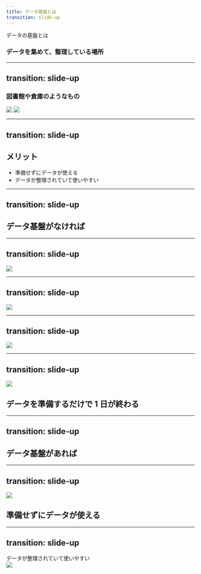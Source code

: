 ```yaml
---
title: データ基盤とは
transition: slide-up
---
```


データの基盤とは
### データを集めて、整理している場所


---
transition: slide-up
---

### 図書館や倉庫のようなもの

<div className="flex items-center justify-center">
    <img className="w-[500px]" src="./library.jpeg" />
    <img className="w-[550px]" src="./warehouse.png" />
</div>

---
transition: slide-up
---

## メリット

- 準備せずにデータが使える
- データが整理されていて使いやすい

---
transition: slide-up
---

## データ基盤がなければ

---
transition: slide-up
---

<img src="./01.jpg" />

---
transition: slide-up
---

<img src="./02.jpg" />

---
transition: slide-up
---

<img src="./03.jpg" />

---
transition: slide-up
---

<img src="./04.jpg" />
<div v-click className="absolute backdrop-blur-md top-0 left-0 w-full h-full flex items-center justify-center transition-all duration-300">
<h2>データを準備するだけで 1 日が終わる</h2>
</div>

---
transition: slide-up
---

## データ基盤があれば


---
transition: slide-up
---

<img src="./05.jpg" />
<div v-click className="absolute backdrop-blur-md top-0 left-0 w-full h-full flex items-center justify-center transition-all duration-300">
<h2>準備せずにデータが使える</h2>
</div>

---
transition: slide-up
---

<div className="text-[3.5rem] font-bold mb-4">
  データが整理されていて使いやすい
</div>
<img
  className="w-[500px] h-auto"
  src="./library_02.png"
/>

